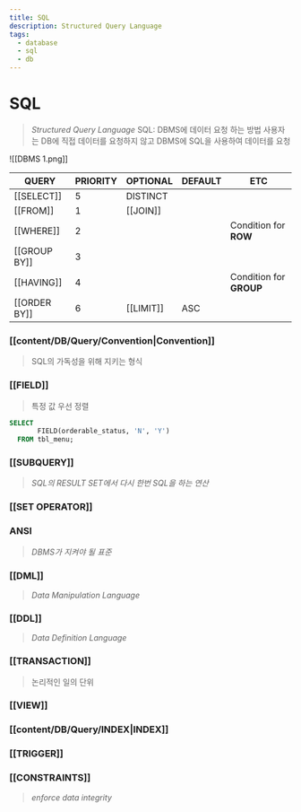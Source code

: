```yaml
---
title: SQL
description: Structured Query Language
tags:
  - database
  - sql
  - db
---
```

# SQL
>_Structured Query Language_
>SQL: DBMS에 데이터 요청 하는 방법
>사용자는 DB에 직접 데이터를 요청하지 않고 DBMS에 SQL을 사용하여 데이터를 요청

![[DBMS 1.png]]

| QUERY        | PRIORITY | OPTIONAL  | DEFAULT | ETC                     |
| ------------ | -------- | --------- | ------- | ----------------------- |
| [[SELECT]]   | 5        | DISTINCT  |         |                         |
| [[FROM]]     | 1        | [[JOIN]]  |         |                         |
| [[WHERE]]    | 2        |           |         | Condition for **ROW**   |
| [[GROUP BY]] | 3        |           |         |                         |
| [[HAVING]]   | 4        |           |         | Condition for **GROUP** |
| [[ORDER BY]] | 6        | [[LIMIT]] | ASC     |                         |


### [[content/DB/Query/Convention|Convention]]
>SQL의 가독성을 위해 지키는 형식


### [[FIELD]]
> 특정 값 우선 정렬

```SQL
SELECT 
       FIELD(orderable_status, 'N', 'Y')
  FROM tbl_menu;
```


### [[SUBQUERY]]
>_SQL의 RESULT SET에서 다시 한번 SQL을 하는 연산_

### [[SET OPERATOR]]


### ANSI
>_DBMS가 지켜야 될 표준_

### [[DML]]
>_Data Manipulation Language_
### [[DDL]]
>_Data Definition Language_
### [[TRANSACTION]]
> 논리적인 일의 단위
### [[VIEW]]

### [[content/DB/Query/INDEX|INDEX]]

### [[TRIGGER]]

### [[CONSTRAINTS]]
> _enforce data integrity_